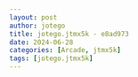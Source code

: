 ```yaml
---
layout: post
author: jotego
title: jotego.jtmx5k - e8ad973
date: 2024-06-28
categories: [Arcade, jtmx5k]
tags: [jotego.jtmx5k]
---
```



